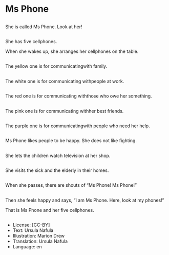 # Ms Phone

##
She is called Ms Phone. Look at her!

##
She has five cellphones.

When she wakes up, she arranges her cellphones on the table.

##
The yellow one is for communicatingwith family.

##
The white one is for communicating withpeople at work.

##
The red one is for communicating withthose who owe her something.

##
The pink one is for communicating withher best friends.

##
The purple one is for communicatingwith people who need her help.

##
Ms Phone likes people to be happy. She does not like fighting.

##
She lets the children watch television at her shop.

##
She visits the sick and the elderly in their homes.

##
When she passes, there are shouts of “Ms Phone! Ms Phone!”

##
Then she feels happy and says, “I am Ms Phone. Here, look at my phones!”

That is Ms Phone and her five cellphones.

##
* License: [CC-BY]
* Text: Ursula Nafula
* Illustration: Marion Drew
* Translation: Ursula Nafula
* Language: en
